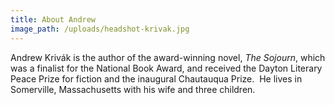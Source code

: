 ```yaml
---
title: About Andrew
image_path: /uploads/headshot-krivak.jpg
---
```



Andrew Kriv&aacute;k is the author of the award-winning novel, *The Sojourn*, which was a finalist for the National Book Award, and received the Dayton Literary Peace Prize for fiction and the inaugural Chautauqua Prize. &nbsp;He lives in Somerville, Massachusetts with his wife and three children. &nbsp;&nbsp;